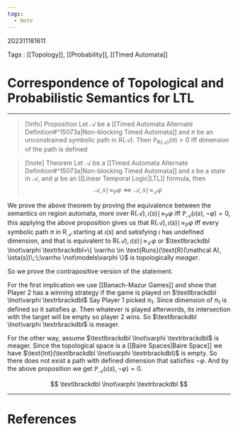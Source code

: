```yaml
---
tags:
  - Note
---
```

 202311181611

Tags : [[Topology]], [[Probability]], [[Timed Automata]]
# Correspondence of Topological and Probabilistic Semantics for LTL
---
>[!info] Proposition
>Let $\mathcal A$ be a [[Timed Automata Alternate Definition#^15073a|Non-blocking Timed Automata]] and $\pi$ be an unconstrained symbolic path in $\text{R}(\mathcal A)$. 
>Then $\mathbb P_{\text{R}(\mathcal A)}(\pi) >0$ iff dimension of the path is defined

>[!note] Theorem
>Let $\mathcal A$ be a [[Timed Automata Alternate Definition#^15073a|Non-blocking Timed Automata]] and $s$ be a state in $\mathcal A$, and $\varphi$ be an [[Linear Temporal Logic|LTL]] formula, then 
>$$
>\mathcal A, s\mid\!\approx_{\mathbb P} \varphi \iff \mathcal A, s\mid\!\approx_{\mathcal T} \varphi
>$$

We prove the above theorem by proving the equivalence between the semantics on region automata, more over $\text{R}(\mathcal A),\iota(s)\mid\!\approx_\mathbb P \varphi$ iff $\mathbb P_\mathcal A(\iota(s),\lnot\varphi)=0$, this applying the above proposition gives us that $\text{R}(\mathcal A),\iota(s)\mid\!\approx_\mathbb P \varphi$ iff every symbolic path $\pi$ in $\text{R}_\mathcal A$ starting at $\iota(s)$ and satisfying $\iota$ has undefined dimension, and that is equivalent to  $\text{R}(\mathcal A),\iota(s)\mid\!\approx_\mathcal L \varphi$ or $\textlbrackdbl \lnot\varphi \textrbrackdbl=\{ \varrho \in \text{Runs}(\text{R}(\mathcal A), \iota(s))\;:\;\varrho \not\models\varphi \}$ is topologically *meager*.

So we prove the contrapositive version of the statement.

For the first implication we use [[Banach-Mazur Games]] and show that Player 2 has a winning strategy if the game is played on $\textlbrackdbl \lnot\varphi \textrbrackdbl$ 
Say Player 1 picked $\pi_1$. Since dimension of $\pi_1$ is defined so it satisfies $\varphi$. Then whatever is played afterwords, its intersection with the target will be empty so player 2 wins. So $\textlbrackdbl \lnot\varphi \textrbrackdbl$ is meager.

For the other way, assume $\textlbrackdbl \lnot\varphi \textrbrackdbl$ is meager. Since the topological space is a [[Baire Spaces|Baire Space]] we have $\text{Int}(\textlbrackdbl \lnot\varphi \textrbrackdbl)$ is empty. So there does not exist a path with defined dimension that satisfies $\lnot\varphi$.
And by the above proposition we get $\mathbb P_\mathcal A(\iota(s),\lnot\varphi)=0$.

$$
\textlbrackdbl \lnot\varphi \textrbrackdbl
$$

---
# References
